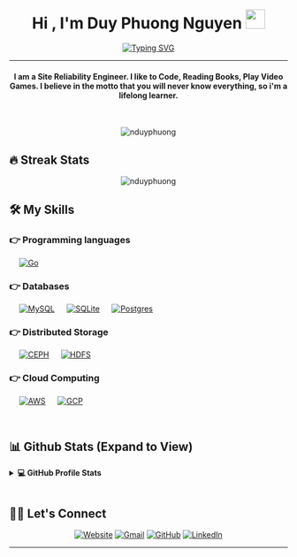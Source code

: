 
<h1 align="center">Hi , I'm Duy Phuong Nguyen <img src="https://media.giphy.com/media/hvRJCLFzcasrR4ia7z/giphy.gif" width="35"></h1>
<p align="center">
<a href="https://git.io/typing-svg"><img src="https://readme-typing-svg.herokuapp.com?font=Fira+Code&pause=1000&width=435&lines=Site+Reliability+Engineer;Consistency+is+the+key;%F0%9F%87%BB%F0%9F%87%B3%F0%9F%87%BB%F0%9F%87%B3%F0%9F%87%BB%F0%9F%87%B3%F0%9F%87%BB%F0%9F%87%B3%F0%9F%87%BB%F0%9F%87%B3%F0%9F%87%BB%F0%9F%87%B3%F0%9F%87%BB%F0%9F%87%B3%F0%9F%87%BB%F0%9F%87%B3%F0%9F%87%BB%F0%9F%87%B3%F0%9F%87%BB%F0%9F%87%B3%F0%9F%87%BB%F0%9F%87%B3%F0%9F%87%BB%F0%9F%87%B3" alt="Typing SVG" /></a>
</p>
<hr/>
<h4 align="center">I am a Site Reliability Engineer. I like to Code, Reading Books, Play Video Games. I believe in the motto that you will never know everything, so i'm a lifelong learner.</h4>
<br>
<p align="center"> <img src="https://komarev.com/ghpvc/?username=nduyphuong&label=Profile%20views&color=0e75b6&style=plastic" alt="nduyphuong" /> </p>

## 🔥 Streak Stats
<p align="center"><img src="https://github-readme-streak-stats.herokuapp.com/?user=nduyphuong&theme=algolia" alt="nduyphuong"  /></p>


## 🛠️ My Skills

### 👉 Programming languages

<p align="left"> 
  &emsp; 
  <a href="https://www.cprogramming.com/" target="_blank"> 
    <img alt="Go" src="https://img.shields.io/badge/Go%20-%232370ED.svg?logo=go&logoColor=white">
  </a> 
</p>

### 👉 Databases
<p align="left">
  &emsp;
    <a href="https://www.mysql.com/"><img alt="MySQL" src="https://img.shields.io/badge/MySQL-%2300f.svg?style=flat&llogo=mysql&logoColor=white"></a>
  &emsp;
    <a href="https://www.sqlite.org/"><img alt="SQLite" src ="https://img.shields.io/badge/SQLite-%2307405e.svg?style=flat&logo=sqlite&logoColor=white"/></a>
  &emsp;
    <a href="https://www.postgresql.org/"><img alt="Postgres" src ="https://img.shields.io/badge/PostgreSQL-%2307405e.svg?style=flat&logo=postgres&logoColor=white"/></a>
 </p>

### 👉 Distributed Storage
<p align="left">
  &emsp;
    <a href="https://docs.ceph.com/en/quincy/"><img alt="CEPH" src="https://img.shields.io/badge/CEPH-red.svg?style=flat&llogo=mysql&logoColor=white"></a>
  &emsp;
    <a href="https://hadoop.apache.org/docs/r1.2.1/hdfs_design.html"><img alt="HDFS" src ="https://img.shields.io/badge/HDFS-yellow.svg?style=flat&logo=yarn&logoColor=white"/></a>
 </p>
  
### 👉 Cloud Computing
<p align="left">
  &emsp;
    <a href="https://aws.amazon.com/vi/"><img alt="AWS" src="https://img.shields.io/badge/aws-red.svg?style=flat&logo=AWS&logoColor=white"></a>
  &emsp;
    <a href="https://cloud.google.com/"><img alt="GCP" src ="https://img.shields.io/badge/gcp-%2307405e.svg?style=flat&logo=gcp&logoColor=white"/></a>
 </p>
  
<br/>

## 📊 Github Stats (Expand to View) 


<details> 
  <summary><b>💻 GitHub Profile Stats</b></summary>
  <br/>
  <p align="center">
    <a href="https://github.com/nduyphuong/github-readme-stats"><img alt="Candida's Github Stats" src="https://github-readme-stats.vercel.app/api?username=nduyphuong&show_icons=true&count_private=true&theme=algolia" height="192px"/></a>
<br/>
  &nbsp;
	  <img src="https://github-readme-stats.vercel.app/api/top-langs?username=nduyphuong&show_icons=true&locale=en&layout=compact&theme=algolia" alt="nduyphuong" height="192px"/>
  <br/>
  </p>
</details>

<br/>

## 🙋‍♀️ Let's Connect
<p align="center">
  <a href="https://blog.phuongnguyen.dev/"><img src="https://img.icons8.com/bubbles/50/000000/web.png" alt="Website"/></a>
	<a href="mailto:career.phuongnguyen@gmail.com"><img src="https://img.icons8.com/bubbles/50/000000/gmail.png" alt="Gmail"/></a>
	<a href="https://github.com/nduyphuong"><img src="https://img.icons8.com/bubbles/50/000000/github.png" alt="GitHub"/></a>
	<a href="https://www.linkedin.com/in/duy-phuong-nguyen-aa0a07202/"><img src="https://img.icons8.com/bubbles/50/000000/linkedin.png" alt="LinkedIn"/></a>
</p>

<hr/>
